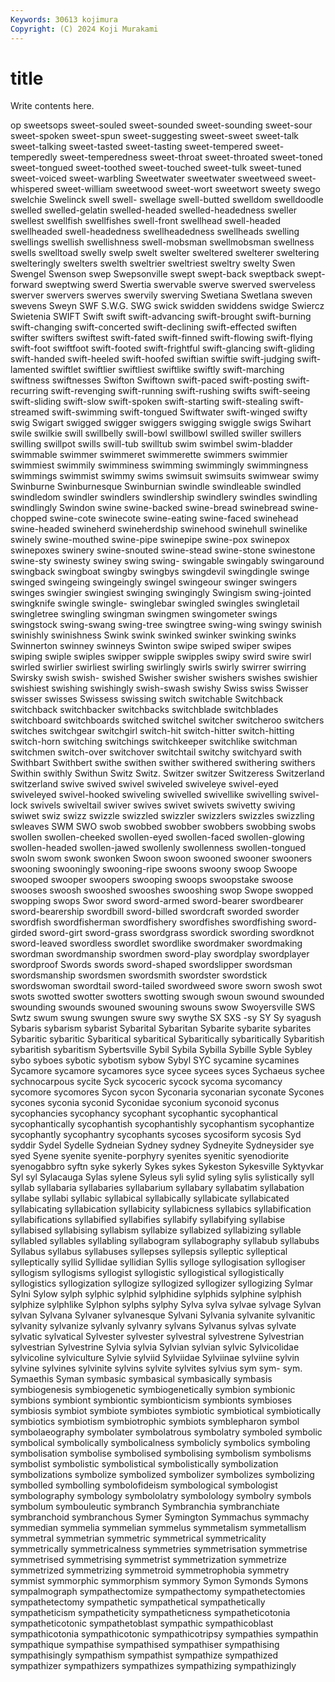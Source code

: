 ```yaml
---
Keywords: 30613 kojimura
Copyright: (C) 2024 Koji Murakami
---
```


# title

Write contents here.



op sweetsops sweet-souled sweet-sounded
sweet-sounding sweet-sour sweet-spoken sweet-spun sweet-suggesting sweet-sweet sweet-talk sweet-talking sweet-tasted sweet-tasting
sweet-tempered sweet-temperedly sweet-temperedness sweet-throat sweet-throated sweet-toned sweet-tongued sweet-toothed sweet-touched sweet-tulk
sweet-tuned sweet-voiced sweet-warbling Sweetwater sweetwater sweetweed sweet-whispered sweet-william sweetwood sweet-wort
sweetwort sweety swego swelchie Swelinck swell swell- swellage swell-butted swelldom
swelldoodle swelled swelled-gelatin swelled-headed swelled-headedness sweller swellest swellfish swellfishes swell-front
swellhead swell-headed swellheaded swell-headedness swellheadedness swellheads swelling swellings swellish swellishness
swell-mobsman swellmobsman swellness swells swelltoad swelly swelp swelt swelter sweltered
swelterer sweltering swelteringly swelters swelth sweltrier sweltriest sweltry swelty Swen
Swengel Swenson swep Swepsonville swept swept-back sweptback swept-forward sweptwing swerd
Swertia swervable swerve swerved swerveless swerver swervers swerves swervily swerving
Swetiana Swetlana sweven swevens Sweyn SWF S.W.G. SWG swick swidden
swiddens swidge Swiercz Swietenia SWIFT Swift swift swift-advancing swift-brought swift-burning
swift-changing swift-concerted swift-declining swift-effected swiften swifter swifters swiftest swift-fated swift-finned
swift-flowing swift-flying swift-foot swiftfoot swift-footed swift-frightful swift-glancing swift-gliding swift-handed swift-heeled
swift-hoofed swiftian swiftie swift-judging swift-lamented swiftlet swiftlier swiftliest swiftlike swiftly
swift-marching swiftness swiftnesses Swifton Swiftown swift-paced swift-posting swift-recurring swift-revenging swift-running
swift-rushing swifts swift-seeing swift-sliding swift-slow swift-spoken swift-starting swift-stealing swift-streamed swift-swimming
swift-tongued Swiftwater swift-winged swifty swig Swigart swigged swigger swiggers swigging
swiggle swigs Swihart swile swilkie swill swillbelly swill-bowl swillbowl swilled
swiller swillers swilling swillpot swills swill-tub swilltub swim swimbel swim-bladder
swimmable swimmer swimmeret swimmerette swimmers swimmier swimmiest swimmily swimminess swimming
swimmingly swimmingness swimmings swimmist swimmy swims swimsuit swimsuits swimwear swimy
Swinburne Swinburnesque Swinburnian swindle swindleable swindled swindledom swindler swindlers swindlership
swindlery swindles swindling swindlingly Swindon swine swine-backed swine-bread swinebread swine-chopped
swine-cote swinecote swine-eating swine-faced swinehead swine-headed swineherd swineherdship swinehood swinehull
swinelike swinely swine-mouthed swine-pipe swinepipe swine-pox swinepox swinepoxes swinery swine-snouted
swine-stead swine-stone swinestone swine-sty swinesty swiney swing swing- swingable swingably
swingaround swingback swingboat swingby swingbys swingdevil swingdingle swinge swinged swingeing
swingeingly swingel swingeour swinger swingers swinges swingier swingiest swinging swingingly
Swingism swing-jointed swingknife swingle swingle- swinglebar swingled swingles swingletail swingletree
swingling swingman swingmen swingometer swings swingstock swing-swang swing-tree swingtree swing-wing
swingy swinish swinishly swinishness Swink swink swinked swinker swinking swinks
Swinnerton swinney swinneys Swinton swipe swiped swiper swipes swiping swiple
swiples swipper swipple swipples swipy swird swire swirl swirled swirlier
swirliest swirling swirlingly swirls swirly swirrer swirring Swirsky swish swish-
swished Swisher swisher swishers swishes swishier swishiest swishing swishingly swish-swash
swishy Swiss swiss Swisser swisser swisses Swissess swissing switch switchable
Switchback switchback switchbacker switchbacks switchblade switchblades switchboard switchboards switched switchel
switcher switcheroo switchers switches switchgear switchgirl switch-hit switch-hitter switch-hitting switch-horn
switching switchings switchkeeper switchlike switchman switchmen switch-over switchover switchtail switchy
switchyard swith Swithbart Swithbert swithe swithen swither swithered swithering swithers
Swithin swithly Swithun Switz Switz. Switzer switzer Switzeress Switzerland switzerland
swive swived swivel swiveled swiveleye swivel-eyed swiveleyed swivel-hooked swiveling swivelled
swivellike swivelling swivel-lock swivels swiveltail swiver swives swivet swivets swivetty
swiving swiwet swiz swizz swizzle swizzled swizzler swizzlers swizzles swizzling
swleaves SWM SWO swob swobbed swobber swobbers swobbing swobs swollen
swollen-cheeked swollen-eyed swollen-faced swollen-glowing swollen-headed swollen-jawed swollenly swollenness swollen-tongued swoln
swom swonk swonken Swoon swoon swooned swooner swooners swooning swooningly
swooning-ripe swoons swoony swoop Swoope swooped swooper swoopers swooping swoops
swoopstake swoose swooses swoosh swooshed swooshes swooshing swop Swope swopped
swopping swops Swor sword sword-armed sword-bearer swordbearer sword-bearership swordbill sword-billed
swordcraft sworded sworder swordfish swordfisherman swordfishery swordfishes swordfishing sword-girded sword-girt
sword-grass swordgrass swordick swording swordknot sword-leaved swordless swordlet swordlike swordmaker
swordmaking swordman swordmanship swordmen sword-play swordplay swordplayer swordproof Swords swords
sword-shaped swordslipper swordsman swordsmanship swordsmen swordsmith swordster swordstick swordswoman swordtail
sword-tailed swordweed swore sworn swosh swot swots swotted swotter swotters
swotting swough swoun swound swounded swounding swounds swouned swouning swouns
swow Swoyersville SWS Swtz swum swung swungen swure swy swythe
SX SXS -sy SY Sy syagush Sybaris sybarism sybarist Sybarital
Sybaritan Sybarite sybarite sybarites Sybaritic sybaritic Sybaritical sybaritical Sybaritically sybaritically
Sybaritish sybaritish sybaritism Sybertsville Sybil Sybila Sybilla Sybille Syble Sybley
sybo syboes sybotic sybotism sybow Sybyl SYC sycamine sycamines Sycamore
sycamore sycamores syce sycee sycees syces Sychaeus sychee sychnocarpous sycite
Syck sycoceric sycock sycoma sycomancy sycomore sycomores Sycon sycon Syconaria
syconarian syconate Sycones sycones syconia syconid Syconidae syconium syconoid syconus
sycophancies sycophancy sycophant sycophantic sycophantical sycophantically sycophantish sycophantishly sycophantism sycophantize
sycophantly sycophantry sycophants sycoses sycosiform sycosis Syd syddir Sydel Sydelle
Sydneian Sydney sydney Sydneyite Sydneysider sye syed Syene syenite syenite-porphyry
syenites syenitic syenodiorite syenogabbro syftn syke sykerly Sykes sykes Sykeston
Sykesville Syktyvkar Syl syl Sylacauga Sylas sylene Syleus syli sylid
syling sylis sylistically syll syllab syllabaria syllabaries syllabarium syllabary syllabatim
syllabation syllabe syllabi syllabic syllabical syllabically syllabicate syllabicated syllabicating syllabication
syllabicity syllabicness syllabics syllabification syllabifications syllabified syllabifies syllabify syllabifying syllabise
syllabised syllabising syllabism syllabize syllabized syllabizing syllable syllabled syllables syllabling
syllabogram syllabography syllabub syllabubs Syllabus syllabus syllabuses syllepses syllepsis sylleptic
sylleptical sylleptically syllid Syllidae syllidian Syllis sylloge syllogisation syllogiser syllogism
syllogisms syllogist syllogistic syllogistical syllogistically syllogistics syllogization syllogize syllogized syllogizer
syllogizing Sylmar Sylni Sylow sylph sylphic sylphid sylphidine sylphids sylphine
sylphish sylphize sylphlike Sylphon sylphs sylphy Sylva sylva sylvae sylvage
Sylvan sylvan Sylvana Sylvaner sylvanesque Sylvani Sylvania sylvanite sylvanitic sylvanity
sylvanize sylvanly sylvanry sylvans Sylvanus sylvas sylvate sylvatic sylvatical Sylvester
sylvester sylvestral sylvestrene Sylvestrian sylvestrian Sylvestrine Sylvia sylvia Sylvian sylvian
sylvic Sylvicolidae sylvicoline sylviculture Sylvie sylviid Sylviidae Sylviinae sylviine sylvin
sylvine sylvines sylvinite sylvins sylvite sylvites sylvius sym sym- sym.
Symaethis Syman symbasic symbasical symbasically symbasis symbiogenesis symbiogenetic symbiogenetically symbion
symbionic symbions symbiont symbiontic symbionticism symbionts symbioses symbiosis symbiot symbiote
symbiotes symbiotic symbiotical symbiotically symbiotics symbiotism symbiotrophic symbiots symblepharon symbol
symbolaeography symbolater symbolatrous symbolatry symboled symbolic symbolical symbolically symbolicalness symbolicly
symbolics symboling symbolisation symbolise symbolised symbolising symbolism symbolisms symbolist symbolistic
symbolistical symbolistically symbolization symbolizations symbolize symbolized symbolizer symbolizes symbolizing symbolled
symbolling symbolofideism symbological symbologist symbolography symbology symbololatry symbolology symbolry symbols
symbolum symbouleutic symbranch Symbranchia symbranchiate symbranchoid symbranchous Symer Symington Symmachus
symmachy symmedian symmelia symmelian symmelus symmetalism symmetallism symmetral symmetrian symmetric
symmetrical symmetricality symmetrically symmetricalness symmetries symmetrisation symmetrise symmetrised symmetrising symmetrist
symmetrization symmetrize symmetrized symmetrizing symmetroid symmetrophobia symmetry symmist symmorphic symmorphism
symmory Symon Symonds Symons sympalmograph sympathectomize sympathectomy sympathetectomies sympathetectomy sympathetic
sympathetical sympathetically sympatheticism sympatheticity sympatheticness sympatheticotonia sympatheticotonic sympathetoblast sympathic sympathicoblast
sympathicotonia sympathicotonic sympathicotripsy sympathies sympathin sympathique sympathise sympathised sympathiser sympathising
sympathisingly sympathism sympathist sympathize sympathized sympathizer sympathizers sympathizes sympathizing sympathizingly
